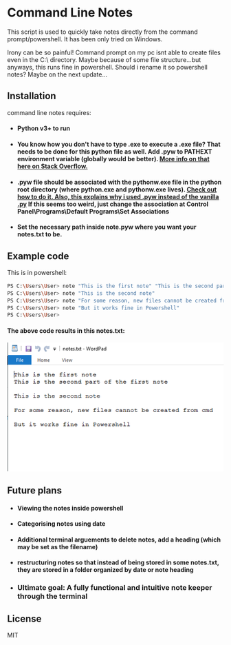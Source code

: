 # Command Line Notes

This script is used to quickly take notes directly from the command prompt/powershell. It has been only tried on Windows.

Irony can be so painful! Command prompt on my pc isnt able to create files even in the C:\\ directory. Maybe because of some file structure...but anyways, this runs fine in powershell. Should i rename it so powershell notes? Maybe on the next update...

## Installation

command line notes requires:
- #### Python v3+ to run
- #### You know how you don't have to type .exe to execute a .exe file? That needs to be done for this python file as well. Add .pyw to PATHEXT environment variable (globally would be better). [More info on that here on Stack Overflow.](https://stackoverflow.com/questions/9037346/making-python-scripts-run-on-windows-without-specifying-py-extension)
- #### .pyw file should be associated with the pythonw.exe file in the python root directory (where python.exe and pythonw.exe lives). [Check out how to do it. Also, this explains why i used .pyw instead of the vanilla .py](https://docs.python.org/2/using/windows.html) If this seems too weird, just change the association at Control Panel\Programs\Default Programs\Set Associations
- #### Set the necessary path inside note.pyw where you want your notes.txt to be.

## Example code
This is in powershell:
```sh
PS C:\Users\User> note "This is the first note" "This is the second part of the first note"
PS C:\Users\User> note "This is the second note"
PS C:\Users\User> note "For some reason, new files cannot be created from cmd"
PS C:\Users\User> note "But it works fine in Powershell"
PS C:\Users\User>
```

#### The above code results in this notes.txt:
![Image](assets/notesTxt.png "Screen capture of notes.txt")

## Future plans
- #### Viewing the notes inside powershell
- #### Categorising notes using date
- #### Additional terminal arguements to delete notes, add a heading (which may be set as the filename)
- #### restructuring notes so that instead of being stored in some notes.txt, they are stored in a folder organized by date or note heading
- ### Ultimate goal: A fully functional and intuitive note keeper through the terminal

License
----

MIT

